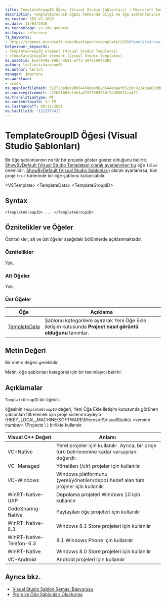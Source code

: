 ```yaml
---
title: TemplateGroupID Öğesi (Visual Studio Şablonları) | Microsoft Docs
description: TemplateGroupID öğesi hakkında bilgi ve öğe şablonlarının ne tür bir projede gösterüleceklerini nasıl belirtir?
ms.custom: SEO-VS-2020
ms.date: 11/04/2016
ms.technology: vs-ide-general
ms.topic: reference
f1_keywords:
- http://schemas.microsoft.com/developer/vstemplate/2005#TemplateGroupID
helpviewer_keywords:
- TemplateGroupID element [Visual Studio Templates]
- <TemplateGroupID> element [Visual Studio Templates]
ms.assetid: bce7b49a-90bc-4691-aff3-a87e209f6d83
author: leslierichardson95
ms.author: lerich
manager: jmartens
ms.workload:
- vssdk
ms.openlocfilehash: 582723ede99b0644688abd62d644e6aaf05220c8224dae82dd6eace39c904f63
ms.sourcegitcommit: c72b2f603e1eb3a4157f00926df2e263831ea472
ms.translationtype: MT
ms.contentlocale: tr-TR
ms.lasthandoff: 08/12/2021
ms.locfileid: "121237741"
---
```

# <a name="templategroupid-element-visual-studio-templates"></a>TemplateGroupID Öğesi (Visual Studio Şablonları)
Bir öğe şablonlarının ne tür bir projede göster göster olduğunu belirtir. [ShowByDefault (Visual Studio Templates) olarak ayarlanırken bu](../extensibility/showbydefault-visual-studio-templates.md) öğe `false` önemlidir. [ShowByDefault (Visual Studio Şablonları)](../extensibility/showbydefault-visual-studio-templates.md) olarak ayarlanırsa, tüm proje `true` türlerinde bir öğe şablonu kullanılabilir.

 \<VSTemplate> \<TemplateData>
 \<TemplateGroupID>

## <a name="syntax"></a>Syntax

```
<TemplateGroupID> ... </TemplateGroupID>
```

## <a name="attributes-and-elements"></a>Öznitelikler ve Öğeler
 Öznitelikler, alt ve üst öğeler aşağıdaki bölümlerde açıklanmaktadır.

### <a name="attributes"></a>Öznitelikler
 Yok.

### <a name="child-elements"></a>Alt Öğeler
 Yok.

### <a name="parent-elements"></a>Üst Öğeler

|Öğe|Açıklama|
|-------------|-----------------|
|[TemplateData](../extensibility/templatedata-element-visual-studio-templates.md)|Şablonu kategorilere ayırarak Yeni Öğe Ekle iletişim kutusunda **Project** **nasıl görüntü olduğunu** tanımlar.|

## <a name="text-value"></a>Metin Değeri
 Bir metin değeri gereklidir.

 Metin, öğe şablonları kategorisi için bir tanımlayıcı belirtir.

## <a name="remarks"></a>Açıklamalar
 `TemplateGroupID` bir öğedir.

 öğesinin `TemplateGroupID` değeri, Yeni Öğe Ekle iletişim kutusunda görünen şablonları filtrelemek için proje sistemi kaydıyla (HKEY_LOCAL_MACHINE\SOFTWARE\Microsoft\VisualStudio\\ *\<version number>* \Projects \\ ) birlikte kullanılır. 

|Visual C++ Değeri|Anlamı|
|------------------------|-------------|
|VC-Native|Yerel projeler için kullanılır. Ayrıca, bir proje türü belirlenenine kadar varsayılan değerdir.|
|VC-Managed|Yönetilen (/clr) projeler için kullanılır|
|VC-Windows|Windows platformunu (yerel/yönetilen/depo) hedef alan tüm projeler için kullanılır|
|WinRT-Native-UAP|Depolama projeleri Windows 10 için kullanılır|
|CodeSharing-Native|Paylaşılan öğe projeleri için kullanılır|
|WinRT-Native-6.3|Windows 8.1 Store projeleri için kullanılır|
|WinRT-Native-Telefon-6.3|8.1 Windows Phone için kullanılır|
|WinRT-Native|Windows 8.0 Store projeleri için kullanılır|
|VC-Android|Android projeleri için kullanılır|

## <a name="see-also"></a>Ayrıca bkz.
- [Visual Studio Şablon Şeması Başvurusu](../extensibility/visual-studio-template-schema-reference.md)
- [Proje ve Öğe Şablonları Oluşturma](../ide/creating-project-and-item-templates.md)
